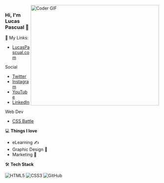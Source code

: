 <img align="right" src="https://github.com/rajaprerak/rajaprerak/blob/master/developer.gif" alt="Coder GIF" width="420" height="330">



### Hi, I'm Lucas Pascual 👋

🎯 My Links:

- [LucasPascual.com](https://lucaspascual.com/)

Social
- [Twitter](https://www.instagram.com/xlucaspascual/)
- [Instagram](https://www.instagram.com/xlucaspascual/)
- [YouTube](https://www.instagram.com/xlucaspascual/)
- [LinkedIn](https://www.linkedin.com/in/xlucaspascual/)

Web Dev
- [CSS Battle](https://cssbattle.dev/player/xlucaspascual)

💻 **Things I love**
- eLearning ✍️
- Graphic Design 🧐
- Marketing 😬
    
🛠 **Tech Stack**

![HTML5](https://img.shields.io/badge/-HTML5-000000?style=flat&logo=HTML5)
![CSS3](https://img.shields.io/badge/-CSS3-000000?style=flat&logo=CSS3)
![GitHub](https://img.shields.io/badge/-GitHub-000000?style=flat&logo=github&logoColor=FFFFFF)

